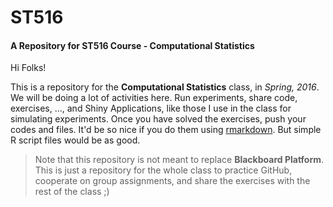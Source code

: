 # ST516
#### A Repository for ST516 Course - Computational Statistics

Hi Folks!

This is a repository for the **Computational Statistics** class, in *Spring, 2016*. We will be doing a lot of activities here. 
Run experiments, share code, exercises, ..., and Shiny Applications, like those I use in the class for simulating experiments. 
Once you have solved the exercises, push your codes and files. It'd be so nice if you do them using 
[rmarkdown](http://rmarkdown.rstudio.com/). But simple R script files would be as good.


> Note that this repository is not meant to replace **Blackboard Platform**. This is just a repository for the whole class to 
practice GitHub, cooperate on group assignments, and share the exercises with the rest of the class ;) 


